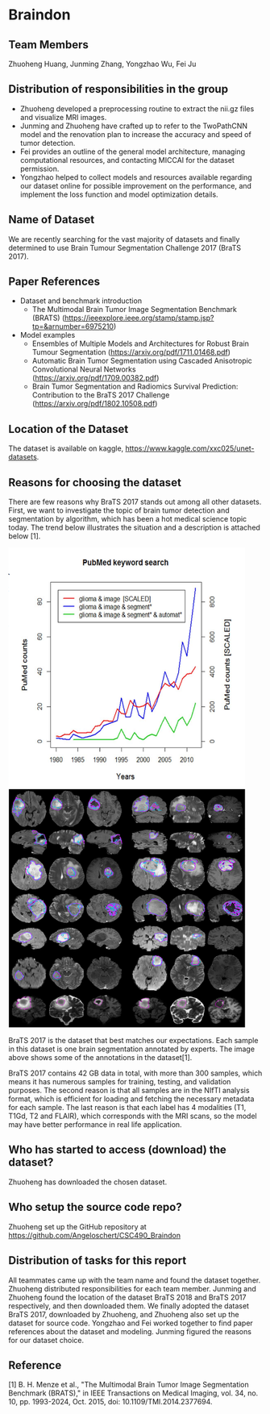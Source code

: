 # Braindon

## Team Members
Zhuoheng Huang, Junming Zhang, Yongzhao Wu, Fei Ju

## Distribution of responsibilities in the group
- Zhuoheng developed a preprocessing routine to extract the nii.gz files and visualize MRI images.
- Junming and Zhuoheng have crafted up to refer to the TwoPathCNN model and the renovation plan to increase the accuracy and speed of tumor detection.
- Fei provides an outline of the general model architecture, managing computational resources, and contacting MICCAI for the dataset permission.
- Yongzhao helped to collect models and resources available regarding our dataset online for possible improvement on the performance, and implement the loss function and model optimization details.

## Name of Dataset
We are recently searching for the vast majority of datasets and finally determined to use Brain Tumour Segmentation Challenge 2017 (BraTS 2017). 

## Paper References
- Dataset and benchmark introduction
  - The Multimodal Brain Tumor Image Segmentation Benchmark (BRATS) (https://ieeexplore.ieee.org/stamp/stamp.jsp?tp=&arnumber=6975210)
- Model examples
  - Ensembles of Multiple Models and Architectures for Robust Brain Tumour Segmentation (https://arxiv.org/pdf/1711.01468.pdf)
  - Automatic Brain Tumor Segmentation using Cascaded Anisotropic Convolutional Neural Networks (https://arxiv.org/pdf/1709.00382.pdf)
  - Brain Tumor Segmentation and Radiomics Survival Prediction: Contribution to the BraTS 2017 Challenge (https://arxiv.org/pdf/1802.10508.pdf)

## Location of the Dataset
The dataset is available on kaggle, https://www.kaggle.com/xxc025/unet-datasets. 

## Reasons for choosing the dataset
There are few reasons why BraTS 2017 stands out among all other datasets.  First, we want to investigate the topic of brain tumor detection and segmentation by algorithm, which has been a hot medical science topic today. The trend below illustrates the situation and a description is attached below [1].

<p float="left">
  <img src="./dataset_report_img1.png" width="470" height="475" />
  <img src="./dataset_report_img2.png" width="470" height="475" />
<p>


BraTS 2017 is the dataset that best matches our expectations. Each sample in this dataset is one brain segmentation annotated by experts. The image above shows some of the annotations in the dataset[1].

BraTS 2017 contains 42 GB data in total, with more than 300 samples, which means it has numerous samples for training, testing, and validation purposes. The second reason is that all samples are in the NIfTI analysis format, which is efficient for loading and fetching the necessary metadata for each sample. The last reason is that each label has 4 modalities (T1, T1Gd, T2 and FLAIR), which corresponds with the MRI scans, so the model may have better performance in real life application. 

## Who has started to access (download) the dataset?
Zhuoheng has downloaded the chosen dataset.

## Who setup the source code repo?
Zhuoheng set up the GitHub repository at https://github.com/Angeloschert/CSC490_Braindon

## Distribution of tasks for this report
All teammates came up with the team name and found the dataset together. Zhuoheng distributed responsibilities for each team member. Junming and Zhuoheng found the location of the dataset BraTS 2018 and BraTS 2017 respectively, and then downloaded them. We finally adopted the dataset BraTS 2017, downloaded by Zhuoheng, and Zhuoheng also set up the dataset for source code. Yongzhao and Fei worked together to find paper references about the dataset and modeling. Junming figured the reasons for our dataset choice. 

## Reference
[1] B. H. Menze et al., "The Multimodal Brain Tumor Image Segmentation Benchmark (BRATS)," in IEEE Transactions on Medical Imaging, vol. 34, no. 10, pp. 1993-2024, Oct. 2015, doi: 10.1109/TMI.2014.2377694.
